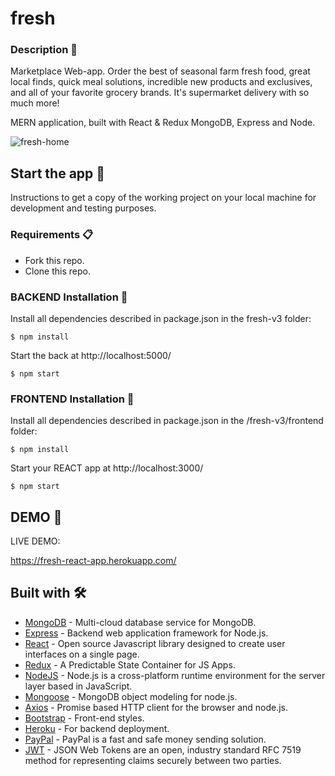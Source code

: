 # fresh

### Description 🍍 

Marketplace Web-app. Order the best of seasonal farm fresh food, great local finds, quick meal solutions, incredible new products and exclusives, and all of your favorite grocery brands. It's supermarket delivery with so much more!

MERN application, built with React & Redux MongoDB, Express and Node.

![fresh-home](fresh.JPG)

## Start the app 🚀

Instructions to get a copy of the working project on your local machine for development and testing purposes.

### Requirements 📋

* Fork this repo.
* Clone this repo.

### BACKEND Installation 🔧

Install all dependencies described in package.json in the fresh-v3 folder:

```
$ npm install
```

Start the back at http://localhost:5000/

```
$ npm start
```

### FRONTEND Installation 🔧

Install all dependencies described in package.json in the /fresh-v3/frontend folder:

```
$ npm install
```

Start your REACT app at http://localhost:3000/

```
$ npm start
```


## DEMO 🍉

LIVE DEMO:

https://fresh-react-app.herokuapp.com/

## Built with 🛠️

* [MongoDB](https://www.mongodb.com/cloud/atlas) - Multi-cloud database service for MongoDB.
* [Express](https://expressjs.com/) - Backend web application framework for Node.js.
* [React](https://reactjs.org/) - Open source Javascript library designed to create user interfaces on a single page.
* [Redux](https://redux.js.org/) - A Predictable State Container for JS Apps.
* [NodeJS](https://nodejs.org/) - Node.js is a cross-platform runtime environment for the server layer based in JavaScript.
* [Mongoose](https://mongoosejs.com/) - MongoDB object modeling for node.js.
* [Axios](https://www.npmjs.com/package/axios) - Promise based HTTP client for the browser and node.js.
* [Bootstrap](https://getbootstrap.com/) - Front-end styles.
* [Heroku](https://www.heroku.com/) - For backend deployment.
* [PayPal](https://www.paypal.com/) - PayPal is a fast and safe money sending solution.
* [JWT](https://jwt.io/) - JSON Web Tokens are an open, industry standard RFC 7519 method for representing claims securely between two parties.

